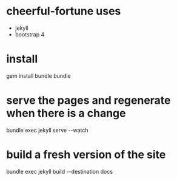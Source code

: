 # cheerful-fortune uses

* jekyll
* bootstrap 4

# install

gem install bundle
bundle

# serve the pages and regenerate when there is a change
bundle exec jekyll serve --watch

# build a fresh version of the site
bundle exec jekyll build --destination docs
